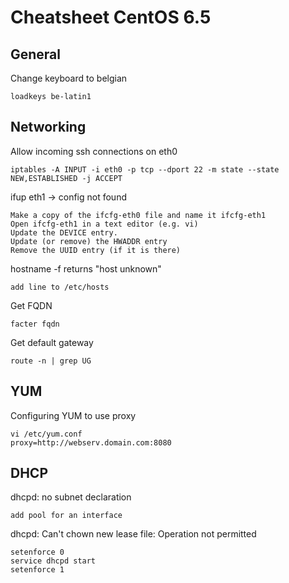<!---
```

```
-->

# Cheatsheet CentOS 6.5

## General

Change keyboard to belgian
```
loadkeys be-latin1
```

## Networking

Allow incoming ssh connections on eth0
```
iptables -A INPUT -i eth0 -p tcp --dport 22 -m state --state NEW,ESTABLISHED -j ACCEPT
```

ifup eth1 -> config not found
```
Make a copy of the ifcfg-eth0 file and name it ifcfg-eth1
Open ifcfg-eth1 in a text editor (e.g. vi)
Update the DEVICE entry.
Update (or remove) the HWADDR entry
Remove the UUID entry (if it is there)
```

hostname -f returns "host unknown"
```
add line to /etc/hosts
```

Get FQDN
```
facter fqdn
```

Get default gateway
```
route -n | grep UG
```

## YUM

Configuring YUM to use proxy
```
vi /etc/yum.conf
proxy=http://webserv.domain.com:8080
```

## DHCP

dhcpd: no subnet declaration
```
add pool for an interface
```

dhcpd: Can't chown new lease file: Operation not permitted
```
setenforce 0
service dhcpd start
setenforce 1
```